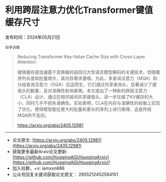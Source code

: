 # 利用跨层注意力优化Transformer键值缓存尺寸
发布时间：2024年05月21日

`动手训练`
> Reducing Transformer Key-Value Cache Size with Cross-Layer Attention
>
> 键值缓存是加速基于变换器的自回归大型语言模型解码的关键技术。但随着序列长度和批量增大，其内存需求激增。为此，多查询注意力（MQA）和分组查询注意力（GQA）应运而生，它们通过共享查询头，显著减少了键值头的数量，且对准确性影响甚微。本文提出了一种新的跨层注意力（CLA）设计，通过在相邻层间共享键值头，进一步压缩了KV缓存的大小，同时几乎不损失准确性。实验表明，CLA在内存与准确性的权衡上实现了优化，使得模型能在更大的批量和更长的序列上进行推理，这是传统MQA所不及的。
>
> https://arxiv.org/abs/2405.12981


<hr />

- 论文原文: [https://arxiv.org/abs/2405.12981](https://arxiv.org/abs/2405.12981)
- 获取更多最新Arxiv论文更新: [https://github.com/HuggingAGI/HuggingArxiv](https://github.com/HuggingAGI/HuggingArxiv)!
- 加入社群，+v: iamxxn886
- 公众号回复关键词获取论文原文： 2855212452584151